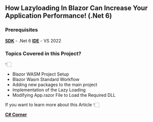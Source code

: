 ## How Lazyloading In Blazor Can Increase Your Application Performance! (.Net 6) 

### Prerequisites

[**SDK**](https://dotnet.microsoft.com/en-us/download/visual-studio-sdks "SDK") - .Net 6
[**IDE**](https://visualstudio.microsoft.com/vs/ "Visual Studio 2022") - VS 2022

### Topics Covered in this Project?

👇🏻

- Blazor WASM Project Setup
- Blazor Wasm Standard Workflow
- Adding new packages to the main project
- Implementation of the Lazy Loading
- Modifying App.razor File to Load the Required DLL


If you want to learn more about this Article 👇🏻

[**C# Corner**](https://www.c-sharpcorner.com/article/lazyloading-in-blazor/ "C# Corner")
